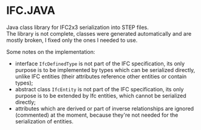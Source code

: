 # IFC.JAVA
Java class library for IFC2x3 serialization into STEP files.  
The library is not complete, classes were generated automatically and are mostly broken, I fixed only the ones I needed to use.
 
Some notes on the implementation:
+ interface `IfcDefinedType` is not part of the IFC specification, its only purpose is to be implemented by types which can be serialized directly, unlike IFC entities (their attributes reference other entities or contain types);
+ abstract class `IfcEntity` is not part of the IFC specification, its only purpose is to be extended by Ifc entities, which cannot be serialized directly;
+ attributes which are derived or part of inverse relationships are ignored (commented) at the moment, because they're not needed for the serialization of entities.